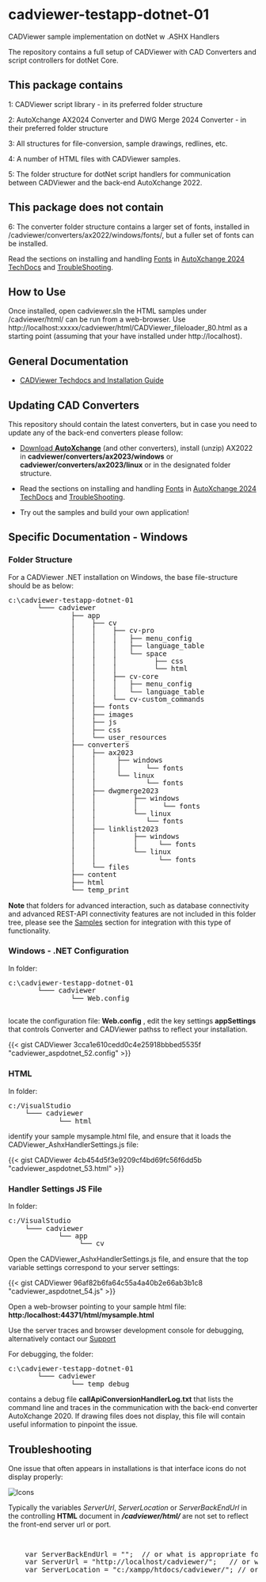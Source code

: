 # cadviewer-testapp-dotnet-01
CADViewer sample implementation on dotNet w .ASHX Handlers

The repository contains a full setup of CADViewer with CAD Converters and script controllers for dotNet Core.

## This package contains

1: CADViewer script library  - in its preferred folder structure

2: AutoXchange AX2024 Converter and DWG Merge 2024 Converter - in their preferred folder structure

3: All structures for file-conversion, sample drawings, redlines, etc. 

4: A number of HTML files with CADViewer samples.

5: The folder structure for dotNet script handlers for communication between CADViewer and the back-end AutoXchange 2022.


## This package does not contain

6: The converter folder structure contains a larger set of fonts, installed in /cadviewer/converters/ax2022/windows/fonts/, but a fuller set of fonts can be installed. 

Read the sections on installing and handling [Fonts](https://tailormade.com/ax2020techdocs/installation/fonts/) in [AutoXchange 2024 TechDocs](https://tailormade.com/ax2020techdocs/) and [TroubleShooting](https://tailormade.com/ax2020techdocs/troubleshooting/).



## How to Use

Once installed, open cadviewer.sln the HTML samples under /cadviewer/html/ can be run from a web-browser. Use http://localhost:xxxxx/cadviewer/html/CADViewer_fileloader_80.html as a starting point (assuming that your have installed under http://localhost).



## General Documentation 

-   [CADViewer Techdocs and Installation Guide](https://cadviewer.com/cadviewertechdocs/download)



## Updating CAD Converters

This repository should contain the latest converters, but in case you need to update any of the back-end converters please follow: 

* [Download **AutoXchange**](/download/) (and other converters), install (unzip) AX2022 in **cadviewer/converters/ax2023/windows** or **cadviewer/converters/ax2023/linux** or in the designated folder structure.

* Read the sections on installing and handling [Fonts](https://tailormade.com/ax2020techdocs/installation/fonts/) in [AutoXchange 2024 TechDocs](https://tailormade.com/ax2020techdocs/) and [TroubleShooting](https://tailormade.com/ax2020techdocs/troubleshooting/).

* Try out the samples and build your own application!
 
 

## Specific Documentation - Windows

### Folder Structure

For a CADViewer .NET installation on Windows, the base file-structure should be as below: 

<pre style="line-height: 110%">
c:\cadviewer-testapp-dotnet-01
       └─── cadviewer
               ├── app
               │    ├── cv
               │    │    ├── cv-pro 
               │    │    │   ├── menu_config
               │    │    │   ├── language_table
               │    │    │   └── space
               │    │    │         ├── css 
               │    │    │         └── html
               │    │    ├── cv-core
               │    │    │   ├── menu_config
               │    │    │   └── language_table
               │    │    └── cv-custom_commands
               │    ├── fonts
               │    ├── images
               │    ├── js
               │    ├── css
               │    └── user_resources	
               ├── converters
               │    ├── ax2023
               │    │     ├── windows 
               │    │     │      └── fonts
               │    │     └── linux
               │    │            └── fonts
               │    ├── dwgmerge2023
               │    │         ├── windows 
               │    │         │      └── fonts
               │    │         └── linux
               │    │            └── fonts
               │    ├── linklist2023
               │    │         ├── windows 
               │    │         │     └── fonts
               │    │         └── linux
               │    │               └── fonts
               │    └── files
               ├── content
               ├── html
               └── temp_print
</pre>

**Note** that folders for advanced interaction, such as database connectivity and advanced REST-API connectivity features are not included in this folder tree, please see the [Samples](/cadviewertechdocs/samples/) section for integration with this type of functionality.

### Windows - .NET Configuration

In folder:

<pre style="line-height: 110%">
c:\cadviewer-testapp-dotnet-01
       └─── cadviewer
               └── Web.config

</pre>

locate the configuration file: **Web.config** , edit the key settings **appSettings** that controls Converter and CADViewer pathss to reflect your installation.


{{< gist CADViewer 3cca1e610cedd0c4e25918bbbed5535f "cadviewer_aspdotnet_52.config" >}}


### HTML 


In folder:

<pre style="line-height: 110%">
c:/VisualStudio
    └─── cadviewer
            └── html
</pre>



identify your sample mysample.html file, and ensure that it loads the CADViewer_AshxHandlerSettings.js file: 

{{< gist CADViewer 4cb454d5f3e9209cf4bd69fc56f6dd5b "cadviewer_aspdotnet_53.html" >}}


### Handler Settings JS File 


In folder:

<pre style="line-height: 110%">
c:/VisualStudio
    └─── cadviewer
            └── app
                 └── cv
</pre>

Open the CADViewer_AshxHandlerSettings.js file, and ensure that the top variable settings correspond to your server settings: 

{{< gist CADViewer 96af82b6fa64c55a4a40b2e66ab3b1c8 "cadviewer_aspdotnet_54.js" >}}


Open a web-browser pointing to your sample html file:    **http:/localhost:44371/html/mysample.html**

Use the server traces and browser development console for debugging, alternatively contact our [Support](/cadviewertechdocs/support/)  

For debugging, the folder:
<pre style="line-height: 110%">
c:\cadviewer-testapp-dotnet-01
       └─── cadviewer
               └── temp_debug
</pre>
contains a debug file **callApiConversionHandlerLog.txt** that lists the command line and traces in the communication with the back-end converter AutoXchange 2020. If drawing files does not display, this file will contain useful information to pinpoint the issue.





## Troubleshooting

One issue that often appears in installations is that interface icons do not display properly:

![Icons](https://cadviewer.com/cadviewertechdocs/images/missing_icons.png "Icons missing")

Typically the variables *ServerUrl*, *ServerLocation* or *ServerBackEndUrl* in the controlling **HTML**  document in ***/cadviewer/html/*** are not set to reflect the front-end server url or port.

<pre style="line-height: 110%">


    var ServerBackEndUrl = "";  // or what is appropriate for my server; used for NodeJS server only
    var ServerUrl = "http://localhost/cadviewer/";   // or what is appropriate for my server
    var ServerLocation = "c:/xampp/htdocs/cadviewer/"; // or what is appropriate for my server
</pre>


